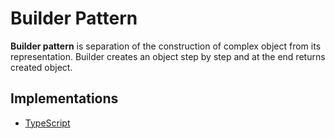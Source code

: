 # Builder Pattern #

**Builder pattern** is separation of the construction of complex object from its representation.
Builder creates an object step by step and at the end returns created object.

## Implementations ##

- [TypeScript](./builder-pattern.ts)
